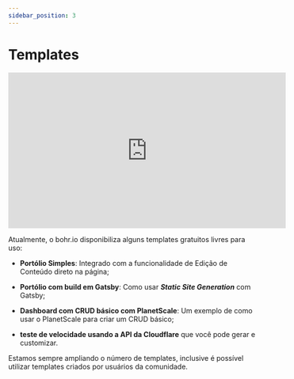 ```yaml
---
sidebar_position: 3
---
```


# Templates

<div style={{textAlign: 'center'}}><iframe width="560" height="315" src="https://www.youtube.com/embed/yXQswsMDC1Q" title="YouTube video player" frameBorder="0" allow="accelerometer; autoplay; clipboard-write; encrypted-media; gyroscope; picture-in-picture" allowFullScreen style={{ maxWidth: '100%' }}></iframe></div>

Atualmente, o bohr.io disponibiliza alguns templates gratuitos livres para uso:

- **Portólio Simples**: Integrado com a funcionalidade de Edição de Conteúdo direto na página;
- **Portólio com build em Gatsby**: Como usar **_Static Site Generation_** com Gatsby;
- **Dashboard com CRUD básico com PlanetScale**: Um exemplo de como usar o PlanetScale para criar um CRUD básico;

- **teste de velocidade usando a API da Cloudflare** que você pode gerar e customizar.

Estamos sempre ampliando o número de templates, inclusive é possível utilizar templates criados por usuários da comunidade.

